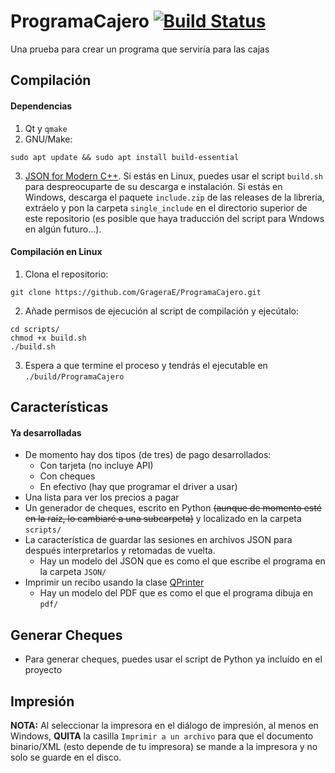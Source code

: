# ProgramaCajero [![Build Status](https://travis-ci.com/GrageraE/ProgramaCajero.svg?branch=master)](https://travis-ci.com/GrageraE/ProgramaCajero)
Una prueba para crear un programa que serviría para las cajas
## Compilación
#### Dependencias 
1. Qt y `qmake`
2. GNU/Make:
```
sudo apt update && sudo apt install build-essential
```
3. [JSON for Modern C++](https://github.com/nlohmann/json). Si estás en Linux, puedes usar el script `build.sh` para despreocuparte de su descarga e instalación. Si estás en Windows, descarga el paquete `include.zip` de las releases de la librería, extráelo y pon la carpeta `single_include` en el directorio superior de este repositorio (es posible que haya traducción del script para Wndows en algún futuro...).
#### Compilación en Linux
1. Clona el repositorio: 
```
git clone https://github.com/GrageraE/ProgramaCajero.git
```
2. Añade permisos de ejecución al script de compilación y ejecútalo:
```
cd scripts/
chmod +x build.sh
./build.sh
```
3. Espera a que termine el proceso y tendrás el ejecutable en `./build/ProgramaCajero`
## Características
#### Ya desarrolladas
- De momento hay dos tipos (de tres) de pago desarrollados:
  - Con tarjeta (no incluye API)
  - Con cheques
  - En efectivo (hay que programar el driver a usar)
- Una lista para ver los precios a pagar
- Un generador de cheques, escrito en Python ~~(aunque de momento esté en la raíz, lo cambiaré a una subcarpeta)~~ y localizado en la carpeta `scripts/`
- La característica de guardar las sesiones en archivos JSON para después interpretarlos y retomadas de vuelta.
  - Hay un modelo del JSON que es como el que escribe el programa en la carpeta `JSON/`
- Imprimir un recibo usando la clase [QPrinter](https://doc.qt.io/qt-5/qprinter.html) 
  - Hay un modelo del PDF que es como el que el programa dibuja en `pdf/`
## Generar Cheques
* Para generar cheques, puedes usar el script de Python ya incluído en el proyecto
## Impresión
**NOTA:** Al seleccionar la impresora en el diálogo de impresión, al menos en Windows, **QUITA** la casilla `Imprimir a un archivo` para que el documento binario/XML (esto depende de tu impresora) se mande a la impresora y no solo se guarde en el disco.
